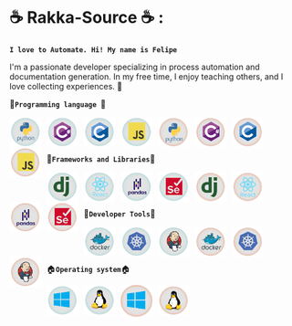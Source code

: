 
# :coffee: Rakka-Source :coffee: :
**`I love to Automate. Hi! My name is Felipe`**

 I'm a passionate developer specializing in process automation and documentation generation. In my free time, I enjoy teaching others, and I love collecting experiences. 🚀

 :construction:**`Programming language `**:construction:
 


<img align="left" width="55px" style="padding-right:10px" bac alt="Python" src="/static/Icons/darkMode/python-original-wordmark.svg#gh-dark-mode-only" />
<img align="left" width="55px" style="padding-right:10px" alt="C#" src="/static/Icons/darkMode/csharp-original.svg#gh-dark-mode-only" />
<img align="left" width="55px" style="padding-right:10px" alt="C" src="/static/Icons/darkMode/c-original.svg#gh-dark-mode-only" />
<img align="left" width="55px" style="padding-right:10px" alt="JS" src="/static/Icons/darkMode/javascript-original.svg#gh-dark-mode-only" /> 

<img align="left" width="55px" style="padding-right:10px" bac alt="Python" src="/static/Icons/lightMode/python-original-wordmark.svg#gh-light-mode-only" />
<img align="left" width="55px" style="padding-right:10px" alt="C#" src="/static/Icons/lightMode/csharp-original.svg#gh-light-mode-only" />
<img align="left" width="55px" style="padding-right:10px" alt="C" src="/static/Icons/lightMode/c-original.svg#gh-light-mode-only" />
<img align="left" width="55px" style="padding-right:10px" alt="JS" src="/static/Icons/lightMode/javascript-original.svg#gh-light-mode-only" /> 
<br />
<br />
<br />

:pill:**`Frameworks and Libraries`**:pill:

<img align="left" width="55px" style="padding-right:10px" alt="Django" src="/static/Icons/darkMode/django-plain.svg#gh-dark-mode-only" />
<img align="left" width="55px" style="padding-right:10px" alt="React" src="/static/Icons/darkMode/react-original-wordmark.svg#gh-dark-mode-only" />
<img align="left" width="55px" style="padding-right:10px" alt="Pandas PY" src="/static/Icons/darkMode/pandas-original-wordmark.svg#gh-dark-mode-only" />
<img align="left" width="55px" style="padding-right:10px" alt="Selenium" src="/static/Icons/darkMode/selenium-original.svg#gh-dark-mode-only" />

<img align="left" width="55px" style="padding-right:10px" alt="Django" src="/static/Icons/lightMode/django-plain.svg#gh-light-mode-only" />
<img align="left" width="55px" style="padding-right:10px" alt="React" src="/static/Icons/lightMode/react-original-wordmark.svg#gh-light-mode-only" />
<img align="left" width="55px" style="padding-right:10px" alt="Pandas PY" src="/static/Icons/lightMode/pandas-original-wordmark.svg#gh-light-mode-only" />
<img align="left" width="55px" style="padding-right:10px" alt="Selenium" src="/static/Icons/lightMode/selenium-original.svg#gh-light-mode-only" />


<br />
<br />
<br />

:violin:**`Developer Tools`**:violin:

<img align="left" width="55px" style="padding-right:10px" alt="Django" src="/static/Icons/darkMode/docker-original-wordmark.svg#gh-dark-mode-only" />
<img align="left" width="55px" style="padding-right:10px" alt="React" src="/static/Icons/darkMode/kubernetes-plain.svg#gh-dark-mode-only" />
<img align="left" width="55px" style="padding-right:10px" alt="Pandas PY" src="/static/Icons/darkMode/jenkins-original.svg#gh-dark-mode-only" />


<img align="left" width="55px" style="padding-right:10px" alt="Docker" src="/static/Icons/lightMode/docker-original-wordmark.svg#gh-light-mode-only" />
<img align="left" width="55px" style="padding-right:10px" alt="Kubernet" src="/static/Icons/lightMode/kubernetes-plain.svg#gh-light-mode-only" />
<img align="left" width="55px" style="padding-right:10px" alt="Jenkins" src="/static/Icons/lightMode/jenkins-original.svg#gh-light-mode-only" />

<br />
<br />
<br />

:house:**`Operating system`**:house:

<img align="left" width="55px" style="padding-right:10px" alt="Docker" src="/static/Icons/darkMode/windows-original.svg#gh-dark-mode-only" />
<img align="left" width="55px" style="padding-right:10px" alt="Kubernet" src="/static/Icons/darkMode/linux-original.svg#gh-dark-mode-only" />

<img align="left" width="55px" style="padding-right:10px" alt="Docker" src="/static/Icons/lightMode/windows-original.svg#gh-light-mode-only" />
<img align="left" width="55px" style="padding-right:10px" alt="Kubernet" src="/static/Icons/lightMode/linux-original.svg#gh-light-mode-only" />


